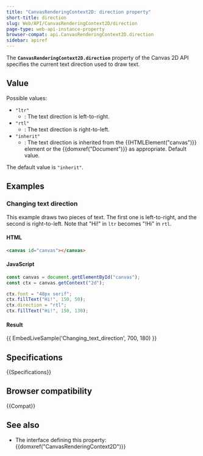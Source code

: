 ```yaml
---
title: "CanvasRenderingContext2D: direction property"
short-title: direction
slug: Web/API/CanvasRenderingContext2D/direction
page-type: web-api-instance-property
browser-compat: api.CanvasRenderingContext2D.direction
sidebar: apiref
---
```


The
**`CanvasRenderingContext2D.direction`**
property of the Canvas 2D API specifies the current text direction used to draw text.

## Value

Possible values:

- `"ltr"`
  - : The text direction is left-to-right.
- `"rtl"`
  - : The text direction is right-to-left.
- `"inherit"`
  - : The text direction is inherited from the {{HTMLElement("canvas")}} element or the
    {{domxref("Document")}} as appropriate. Default value.

The default value is `"inherit"`.

## Examples

### Changing text direction

This example draws two pieces of text. The first one is left-to-right, and the second
is right-to-left. Note that "Hi!" in `ltr` becomes "!Hi" in `rtl`.

#### HTML

```html
<canvas id="canvas"></canvas>
```

#### JavaScript

```js
const canvas = document.getElementById("canvas");
const ctx = canvas.getContext("2d");

ctx.font = "48px serif";
ctx.fillText("Hi!", 150, 50);
ctx.direction = "rtl";
ctx.fillText("Hi!", 150, 130);
```

#### Result

{{ EmbedLiveSample('Changing_text_direction', 700, 180) }}

## Specifications

{{Specifications}}

## Browser compatibility

{{Compat}}

## See also

- The interface defining this property: {{domxref("CanvasRenderingContext2D")}}
